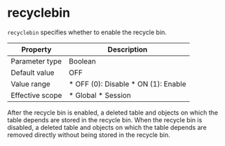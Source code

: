 recyclebin 
===============================

`recyclebin` specifies whether to enable the recycle bin. 


|  **Property**   |                                                       **Description**                                                       |
|-----------------|-----------------------------------------------------------------------------------------------------------------------------|
| Parameter type  | Boolean                                                                                                                     |
| Default value   | OFF                                                                                                                         |
| Value range     | * OFF (0): Disable   * ON (1): Enable    |
| Effective scope | * Global   * Session                     |



After the recycle bin is enabled, a deleted table and objects on which the table depends are stored in the recycle bin. When the recycle bin is disabled, a deleted table and objects on which the table depends are removed directly without being stored in the recycle bin.
